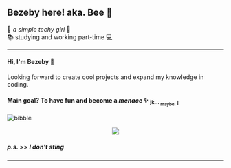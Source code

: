## Bezeby here! aka. Bee 🐝	

🌺 _a simple techy girl_ 🌺\
📚 studying and working part-time 💻

___

#### Hi, I'm Bezeby 💜 
Looking forward to create cool projects and expand my knowledge in coding.

#### Main goal? To have fun and become a _menace_ ✨ <sub> jk... <sub> maybe. <sup> 👀 </sup> </sub> </sub>


![bibble](https://i0.wp.com/c.tenor.com/dnqHVp5NG0sAAAAM/gualichetas-gualicheta.gif)

<div style="text-align:center"><img src="https://i0.wp.com/c.tenor.com/dnqHVp5NG0sAAAAM/gualichetas-gualicheta.gif" /></div>


##### p.s. >> _I don't sting_
___
